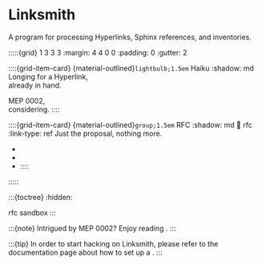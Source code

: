 # Linksmith

A program for processing Hyperlinks, Sphinx references, and inventories.

:::::{grid} 1 3 3 3
:margin: 4 4 0 0
:padding: 0
:gutter: 2

::::{grid-item-card} {material-outlined}`lightbulb;1.5em` Haiku
:shadow: md
Longing for a Hyperlink, \
already in hand.

MEP 0002, \
considering.
::::

::::{grid-item-card} {material-outlined}`group;1.5em` RFC
:shadow: md
:link: rfc
:link-type: ref
Just the proposal, nothing more.

- [](#rfc-markdown-output)
- [](#rfc-multi-project)
- [](#rfc-community-operations)
::::

:::::


:::{toctree}
:hidden:

rfc
sandbox
:::


:::{note}
Intrigued by MEP 0002? Enjoy reading [](inv:mep#meps/mep-0002).
:::

:::{tip}
In order to start hacking on Linksmith, please refer to the documentation
page about how to set up a [](#development-sandbox).
:::

